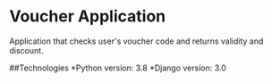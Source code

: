 # Voucher Application
Application that checks user's voucher code and returns validity and discount.

##Technologies
*Python version: 3.8
*Django version: 3.0

